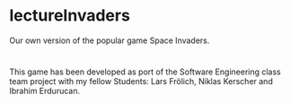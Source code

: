# lectureInvaders
Our own version of the popular game Space Invaders.
#
This game has been developed as port of the Software Engineering class team project with my fellow Students: Lars Frölich, Niklas Kerscher and Ibrahim Erdurucan.
